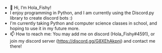 - 👋 Hi, I’m Hola_Fishy! 
- I enjoy programming in Python, and I am currently using the Discord.py library to create discord bots :)
- I'm currently taking Python and computer science classes in school, and hoping to use it in my future more.
- 📫 How to reach me: You may add me on discord (Hola_Fishy#4591), or join my discord server (https://discord.gg/G8XEhAkpnj) and contact me there!
